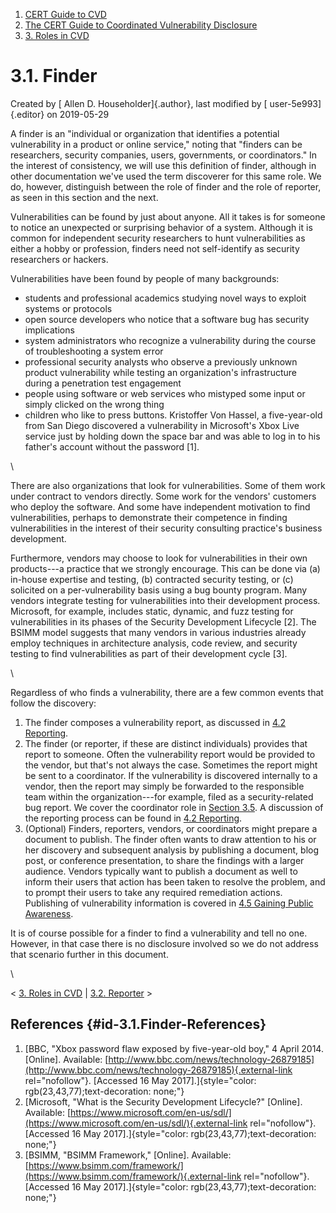 



1.  [CERT Guide to CVD](index.html)
2.  [The CERT Guide to Coordinated Vulnerability
    Disclosure](The-CERT-Guide-to-Coordinated-Vulnerability-Disclosure_47677443.html)
3.  [3. Roles in CVD](3.-Roles-in-CVD_47677459.html)


# 3.1. Finder 




Created by [ Allen D. Householder]{.author}, last modified by [
user-5e993]{.editor} on 2019-05-29



A finder is an \"individual or organization that identifies a potential
vulnerability in a product or online service,\" noting that \"finders
can be researchers, security companies, users, governments, or
coordinators.\" In the interest of consistency, we will use this
definition of finder, although in other documentation we\'ve used the
term discoverer for this same role. We do, however, distinguish between
the role of finder and the role of reporter, as seen in this section and
the next.

Vulnerabilities can be found by just about anyone. All it takes is for
someone to notice an unexpected or surprising behavior of a system.
Although it is common for independent security researchers to hunt
vulnerabilities as either a hobby or profession, finders need not
self-identify as security researchers or hackers.

Vulnerabilities have been found by people of many backgrounds:

-   students and professional academics studying novel ways to exploit
    systems or protocols
-   open source developers who notice that a software bug has security
    implications
-   system administrators who recognize a vulnerability during the
    course of troubleshooting a system error
-   professional security analysts who observe a previously unknown
    product vulnerability while testing an organization\'s
    infrastructure during a penetration test engagement
-   people using software or web services who mistyped some input or
    simply clicked on the wrong thing
-   children who like to press buttons. Kristoffer Von Hassel, a
    five-year-old from San Diego discovered a vulnerability in
    Microsoft\'s Xbox Live service just by holding down the space bar
    and was able to log in to his father\'s account without the password
    \[1\].

\

There are also organizations that look for vulnerabilities. Some of them
work under contract to vendors directly. Some work for the vendors\'
customers who deploy the software. And some have independent motivation
to find vulnerabilities, perhaps to demonstrate their competence in
finding vulnerabilities in the interest of their security consulting
practice\'s business development.

Furthermore, vendors may choose to look for vulnerabilities in their own
products---a practice that we strongly encourage. This can be done via
(a) in-house expertise and testing, (b) contracted security testing, or
(c) solicited on a per-vulnerability basis using a bug bounty program.
Many vendors integrate testing for vulnerabilities into their
development process. Microsoft, for example, includes static, dynamic,
and fuzz testing for vulnerabilities in its phases of the Security
Development Lifecycle \[2\]. The BSIMM model suggests that many vendors
in various industries already employ techniques in architecture
analysis, code review, and security testing to find vulnerabilities as
part of their development cycle \[3\].

\

Regardless of who finds a vulnerability, there are a few common events
that follow the discovery:

1.  The finder composes a vulnerability report, as discussed in [4.2
    Reporting](4.2-Reporting_47677468.html).
2.  The finder (or reporter, if these are distinct individuals) provides
    that report to someone. Often the vulnerability report would be
    provided to the vendor, but that\'s not always the case. Sometimes
    the report might be sent to a coordinator. If the vulnerability is
    discovered internally to a vendor, then the report may simply be
    forwarded to the responsible team within the organization---for
    example, filed as a security-related bug report. We cover the
    coordinator role in [Section 3.5](3.5.-Coordinator_47677464.html). A
    discussion of the reporting process can be found in [4.2
    Reporting](4.2-Reporting_47677468.html).
3.  (Optional) Finders, reporters, vendors, or coordinators might
    prepare a document to publish. The finder often wants to draw
    attention to his or her discovery and subsequent analysis by
    publishing a document, blog post, or conference presentation, to
    share the findings with a larger audience. Vendors typically want to
    publish a document as well to inform their users that action has
    been taken to resolve the problem, and to prompt their users to take
    any required remediation actions. Publishing of vulnerability
    information is covered in [4.5 Gaining Public
    Awareness](4.5-Gaining-Public-Awareness_47677471.html).

It is of course possible for a finder to find a vulnerability and tell
no one. However, in that case there is no disclosure involved so we do
not address that scenario further in this document.

\



\< [3. Roles in CVD](3.-Roles-in-CVD_47677459.html) \| [3.2.
Reporter](3.2.-Reporter_47677461.html) \>



## References {#id-3.1.Finder-References}

1.  [BBC, \"Xbox password flaw exposed by five-year-old boy,\" 4
    April 2014. \[Online\]. Available:
    [http://www.bbc.com/news/technology-26879185](http://www.bbc.com/news/technology-26879185){.external-link
    rel="nofollow"}. \[Accessed 16 May
    2017\].]{style="color: rgb(23,43,77);text-decoration: none;"}
2.  [Microsoft, \"What is the Security Development Lifecycle?\"
    \[Online\]. Available:
    [https://www.microsoft.com/en-us/sdl/](https://www.microsoft.com/en-us/sdl/){.external-link
    rel="nofollow"}. \[Accessed 16 May
    2017\].]{style="color: rgb(23,43,77);text-decoration: none;"}
3.  [BSIMM, \"BSIMM Framework,\" \[Online\]. Available:
    [https://www.bsimm.com/framework/](https://www.bsimm.com/framework/){.external-link
    rel="nofollow"}. \[Accessed 16 May
    2017\].]{style="color: rgb(23,43,77);text-decoration: none;"}












